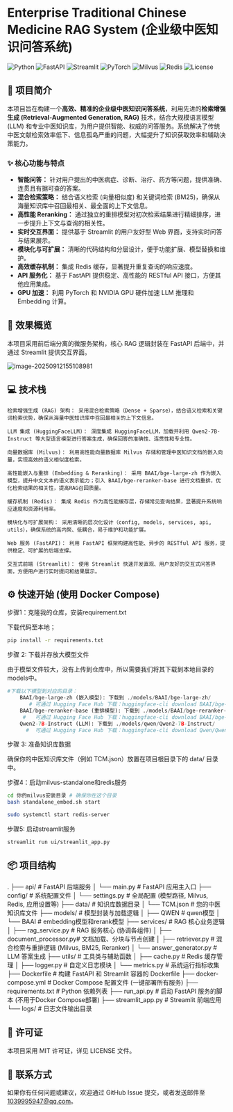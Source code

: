 # Enterprise Traditional Chinese Medicine RAG System (企业级中医知识问答系统)

![Python](https://img.shields.io/badge/Python-3.10%2B-blue.svg)
![FastAPI](https://img.shields.io/badge/FastAPI-0.110.0-green.svg)
![Streamlit](https://img.shields.io/badge/Streamlit-1.36.0-red.svg)
![PyTorch](https://img.shields.io/badge/PyTorch-2.5.1%2Bcu121-orange.svg)
![Milvus](https://img.shields.io/badge/Milvus-v2.4.6-lightgrey.svg)
![Redis](https://img.shields.io/badge/Redis-latest-red)
![License](https://img.shields.io/badge/License-MIT-blue.svg)

## 📖 项目简介

本项目旨在构建一个**高效、精准的企业级中医知识问答系统**，利用先进的**检索增强生成 (Retrieval-Augmented Generation, RAG)** 技术，结合大规模语言模型 (LLM) 和专业中医知识库，为用户提供智能、权威的问答服务。系统解决了传统中医文献检索效率低下、信息孤岛严重的问题，大幅提升了知识获取效率和辅助决策能力。

### ✨ 核心功能与特点

*   **智能问答：** 针对用户提出的中医病症、诊断、治疗、药方等问题，提供准确、连贯且有据可查的答案。
*   **混合检索策略：** 结合语义检索 (向量相似度) 和关键词检索 (BM25)，确保从海量知识库中召回最相关、最全面的上下文信息。
*   **高性能 Reranking：** 通过独立的重排模型对初次检索结果进行精细排序，进一步提升上下文与查询的相关性。
*   **实时交互界面：** 提供基于 Streamlit 的用户友好型 Web 界面，支持实时问答与结果展示。
*   **模块化与可扩展：** 清晰的代码结构和分层设计，便于功能扩展、模型替换和维护。
*   **高效缓存机制：** 集成 Redis 缓存，显著提升重复查询的响应速度。
*   **API 服务化：** 基于 FastAPI 提供稳定、高性能的 RESTful API 接口，方便其他应用集成。
*   **GPU 加速：** 利用 PyTorch 和 NVIDIA GPU 硬件加速 LLM 推理和 Embedding 计算。

## 🚀 效果概览

本项目采用前后端分离的微服务架构，核心 RAG 逻辑封装在 FastAPI 后端中，并通过 Streamlit 提供交互界面。

![image-20250912155108981](/home/ubuntu/.config/Typora/typora-user-images/image-20250912155108981.png)

## 💻 技术栈


    检索增强生成 (RAG) 架构： 采用混合检索策略（Dense + Sparse），结合语义检索和关键词检索优势，确保从海量中医知识库中召回最相关的上下文信息。
    
    LLM 集成 (HuggingFaceLLM)： 深度集成 HuggingFaceLLM，加载并利用 Qwen2-7B-Instruct 等大型语言模型进行答案生成，确保回答的准确性、连贯性和专业性。
    
    向量数据库 (Milvus)： 利用高性能向量数据库 Milvus 存储和管理中医知识文档的嵌入向量，实现高效的语义相似度检索。
    
    高性能嵌入与重排 (Embedding & Reranking)： 采用 BAAI/bge-large-zh 作为嵌入模型，提升中文文本的语义表示能力；引入 BAAI/bge-reranker-base 进行文档重排，优化检索结果的相关性，提高RAG召回质量。
    
    缓存机制 (Redis)： 集成 Redis 作为高性能缓存层，存储常见查询结果，显著提升系统响应速度和资源利用率。
    
    模块化与可扩展架构： 采用清晰的层次化设计（config, models, services, api, utils），确保系统的高内聚、低耦合，易于维护和功能扩展。
    
    Web 服务 (FastAPI)： 利用 FastAPI 框架构建高性能、异步的 RESTful API 服务，提供稳定、可扩展的后端支撑。
    
    交互式前端 (Streamlit)： 使用 Streamlit 快速开发直观、用户友好的交互式问答界面，方便用户进行实时提问和结果展示。

## ⚙️ 快速开始 (使用 Docker Compose)

步骤1：克隆我的仓库，安装requirement.txt

下载代码至本地；

```bash
pip install -r requirements.txt
```

步骤 2: 下载并存放大模型文件

由于模型文件较大，没有上传到仓库中，所以需要我们将其下载到本地目录的models中。


```python
#下载以下模型到对应的目录：
    BAAI/bge-large-zh (嵌入模型): 下载到 ./models/BAAI/bge-large-zh/
       # 可通过 Hugging Face Hub 下载：huggingface-cli download BAAI/bge-large-zh --local-dir /home/ubuntu/models/BAAI/bge-large-zh
    BAAI/bge-reranker-base (重排模型): 下载到 ./models/BAAI/bge-reranker-base/
     #   可通过 Hugging Face Hub 下载：huggingface-cli download BAAI/bge-reranker-base --local-dir /home/ubuntu/models/BAAI/bge-reranker-base
    Qwen2-7B-Instruct (LLM): 下载到 ./models/qwen/Qwen2-7B-Instruct/
      #  可通过 Hugging Face Hub 下载：huggingface-cli download Qwen/Qwen2-7B-Instruct --local-dir /home/ubuntu/models/qwen/Qwen2-7B-Instruct
```


步骤 3: 准备知识库数据

确保你的中医知识库文件（例如 TCM.json）放置在项目根目录下的 data/ 目录中。

步骤4：启动milvus-standalone和redis服务

```bash
cd 你的milvus安装目录 # 确保你在这个目录
bash standalone_embed.sh start
```

```bash
sudo systemctl start redis-server
```

步骤5: 启动streamlit服务

```bash
streamlit run ui/streamlit_app.py
```



## 📦 项目结构

.
├── api/  # FastAPI 后端服务
│   └── main.py              # FastAPI 应用主入口
├── config/                  # 系统配置文件
│   └── settings.py          # 全局配置 (模型路径, Milvus, Redis, 应用设置等)
├── data/  # 知识库数据目录
│   └── TCM.json             # 您的中医知识库文件
├── models/                  # 模型封装与加载逻辑
│   ├── QWEN                 # qwen模型
│   └── BAAI                 # embedding模型和rerank模型
├── services/                # RAG 核心业务逻辑
│   ├── rag_service.py       # RAG 服务核心 (协调各组件)
│   ├── document_processor.py# 文档加载、分块与节点创建
│   ├── retriever.py         # 混合检索与重排逻辑 (Milvus, BM25, Reranker)
│   └── answer_generator.py  # LLM 答案生成
├── utils/                   # 工具类与辅助函数
│   ├── cache.py             # Redis 缓存管理
│   ├── logger.py            # 自定义日志模块
│   └── metrics.py           # 系统运行指标收集
├── Dockerfile               # 构建 FastAPI 和 Streamlit 容器的 Dockerfile
├── docker-compose.yml       # Docker Compose 配置文件 (一键部署所有服务)
├── requirements.txt         # Python 依赖列表
├── run_api.py               # 启动 FastAPI 服务的脚本 (不用于Docker Compose部署)
├── streamlit_app.py         # Streamlit 前端应用
└── logs/  # 日志文件输出目录



## 📜 许可证

本项目采用 MIT 许可证，详见 LICENSE 文件。

## 📧 联系方式

如果你有任何问题或建议，欢迎通过 GitHub Issue 提交，或者发送邮件至 1039995947@qq.com。
